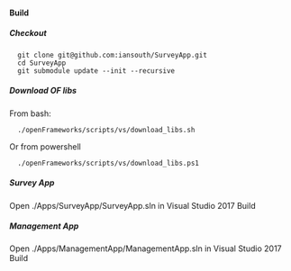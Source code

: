 
#### Build

##### Checkout
```
  git clone git@github.com:iansouth/SurveyApp.git
  cd SurveyApp
  git submodule update --init --recursive
```

##### Download OF libs

From bash:
```
  ./openFrameworks/scripts/vs/download_libs.sh
```

Or from powershell
```
  ./openFrameworks/scripts/vs/download_libs.ps1
```
  
##### Survey App

Open ./Apps/SurveyApp/SurveyApp.sln in Visual Studio 2017
Build

##### Management App

Open ./Apps/ManagementApp/ManagementApp.sln in Visual Studio 2017
Build
